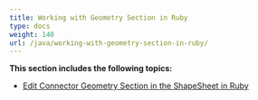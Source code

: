 ```yaml
---
title: Working with Geometry Section in Ruby
type: docs
weight: 140
url: /java/working-with-geometry-section-in-ruby/
---
```


**This section includes the following topics:**

- [Edit Connector Geometry Section in the ShapeSheet in Ruby](/diagram/java/edit-connector-geometry-section-in-the-shapesheet-in-ruby/)
